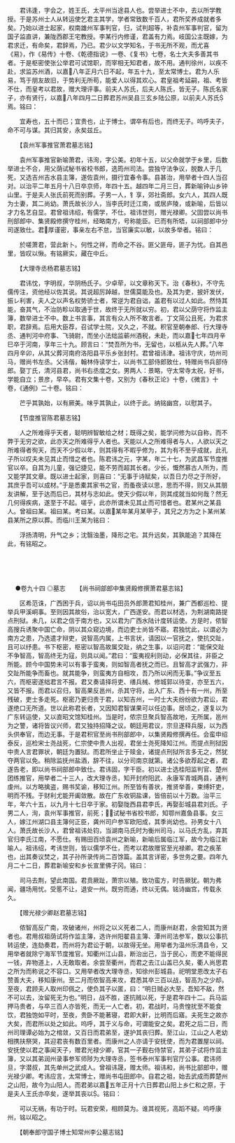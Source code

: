 <!-- { "loadSidebar": true } -->
　　君讳逢，字会之，姓王氏，太平州当途县人也。尝举进士不中，去以所学教授。于是苏州士人从转运使乞君主其学，学者常致数千百人，君所奖养成就者多矣。乃始以进士起家，权南雄州军事判官，归，试判超等，补袁州军事判官，留为国子监直讲，兼陇西郡王宅教授。李某行内修谨，君盖有力焉。岐国公主既嫁，为君求迁，有命矣，君辞焉，乃已。君少以文学知名，于书无所不观，而尤喜《易》，作《易传》十卷、《乾德指说》一卷、《复书》七卷，名士大夫多善其书者。于是枢密使张公举君可试馆职，而宰相无知君者，故不用。通判徐州，以疾不赴，求监苏州酒，以嘉八年正月六日不起，年五十九，至太常博士。君为人乐易，笃于朋友故旧，于势利无所苟，能爱人以得其欢心。君皇祖考延嗣，祖、考皆不仕，而皇考以君故，赠大理评事。前夫人苏氏，后夫人陈氏，皆无子。陈氏名家子，亦有贤行，以嘉八年四月二日葬君苏州吴县三玄乡陆公原，以前夫人苏氏焉。铭曰：

　　宜寿也，五十而已；宜贵也，止于博士。谓卒有后也，而终无子。呜呼夫子，命不可与谋。其归其安，永矣兹丘。

　　【袁州军事推官萧君墓志铭】

　　袁州军事推官新喻萧君，讳洵，字公美。初年十五，以父命就学于乡里，后数举进士不合，用父荫试秘书省校书郎，选筠州司法。尝独守法争议，脱数人于几死，又选吉州吉水县主簿，遂佐袁州，摄行宜春令事。县甚治，用举者十四人当召对。以治平二年五月十八日卒京师，年四十五。越四年二月三日，葬新喻钟山乡钟山里。于是夫人张氏前死而别葬。子男一人，钅享，郊社斋郎。女六人，其四人既为士妻，其二尚幼。萧氏故长沙人，当李氏时迁江南，或居庐陵，或新喻，后皆以才力名艺自显。君曾祖讳绍，有儒学，不仕。祖讳世则，赠光禄卿。父固尝以尚书刑部郎中、集贤殿修撰守桂州，经略南方，号称能臣。已而有所牾，以祠部郎中分司遂致仕。君厚谨密，事亲左右不怠，当官廉实以敏，以故多举者。铭曰：

　　於嗟萧君，营此新卜。何性之祥，而命之不谷。匪父匪母，匪子为忧。自其邑里，皆叹以愀。有铭厥实，藏在中丘。

　　【大理寺丞杨君墓志铭】

　　君讳忱，字明叔，华阴杨氏子。少卓荦，以文章称天下。治《春秋》，不守先儒传注，资他经以佐其说。其说超厉踔越，世儒莫能及也。及其为吏，披奸发伏，振レ利害，夫人之以声名权势骄士者，常逆为君自诎，盖君有以过人如此。然恃其能，奋其气，不治防畛以取通于世，故终于无所就以穷。初，君以父荫守将作监主簿，数举进士不中。数上书言事，其言有众人所不敢言者。丁文简公且死，为君求职，君辞焉。后用大臣荐，召试学士院，又久之，不就。积官至朝奉郎、行大理寺丞、通判河中府事、飞骑尉，而坐小法绌监蕲州酒税，未赴，而以嘉七年四月辛巳卒于河南，享年三十九。顾言曰：“焚吾所为书，无留也，以柩从先人葬。”八年四月辛卯，从其父葬河南府洛阳县平乐乡张封村。君曾祖讳津。祖讳守庆，坊州司马，赠尚书左丞。父讳偕，翰林侍读学士，以尚书工部侍郎致仕，特赠尚书兵部侍郎。娶丁氏，清河县君，尚书右丞度之女。男两人：景略，守太常寺太祝，好书，学能自立；景彦，早卒。君有文集十卷，又别为《春秋正论》十卷，《微言》十卷，《通例》二十卷。铭曰：

　　芒乎其孰始，以有厥美。味乎其孰止，以终于此。纳铭幽宫，以慰其子。

　　【节度推官陈君墓志铭】

　　人之所难得乎天者，聪明辨智敏给之材；既得之矣，能学问修为以自称，而不弊于无穷之欲，此亦天之所难得乎人者也。天能以人之所难得者与人，人欲以天之所难得者徇天，而天不少假以年，则其得有不暇乎修为，其为有不至乎成就，此孔子所以叹夫未见其止而惜之者也。陈君讳之元，字某，年二十七，为武昌军节度推官以卒。自其为儿童，强记捷见，能不劳而超其长者。少长，慨然慕古人所为，而又能学其文章。既以进士起家，则喜曰：“无事于诗赋矣，以吾日力尽之于所好，其庶乎吾可以成材。”于是悉橐其家书之官，而蚤夜读以思，思而不得，则又从其朋友讲解，至于达而后已，其材与志如此。使天少假以年，则其成就当如何哉？然无几何得疾病，遂至于不起。嗟乎，此亦所谓未见其止而可惜者也。君某州之某县人。曾祖曰某。祖曰某。考曰某。以嘉某年某月某甲子，其兄之方为之卜某州某县某所之原以葬。而临川王某为铭曰：

　　浮扬清明，升气之乡；沈翳浊墨，降形之宅。其升远矣，其孰能追？其降在此，有铭昭之。 
　

　




　

　
●卷九十四
◎墓志
　　【尚书祠部郎中集贤殿修撰萧君墓志铭】

　　区希范诛，广西困于兵，诏以尚书屯田员外郎萧君知桂州，兼广西都巡检、提举兵甲溪峒事。至则因其故俗，治以宽大，广西遂安。而君以材选，为荆湖南路提点刑狱。未几，以君之信于南方也，又以君为广西水陆计度转运使。方是时，侬智高搜兵诱聚中国亡命，阴以其众窥边境，而边吏士尚皆不寤。君独忧此，以谓必为南方之患，乃选遣才辩吏，说智高内属，上书言状，请因以一官抚之，使抗交趾，且可以纾患。书下枢密，枢密以智高故属交趾，纳之生事，以诏问君：“能保交趾不争智高，智高终无为寇，则具以闻。”君曰：“蛮夷视利则动，必保其往，非臣之所能。顾今中国势未可以有事于蛮夷，则如智高者抚之而已。且智高才武强力，非交趾所能争而畜也。就其能争，则蛮夷方自相攻，吾乃所以闲而无事。”争议至五六，而枢密遂绌君言不报。君又奏请择将吏、缮兵械、修城郭以待变，亦至五六，又皆不报。而君以召归，智高果反邕州，杀其守将，出入广东、西十有一州，所至残破，吏士多走死。枢密乃更归责于君，以知吉州，一时士大夫纷纷欲为君讼，君遂绝口无所道。世以此称君长者，又因知君智谋果可以任边事。居顷之，遂复以为广东转运使，又以直昭文馆知桂州。当是时，侬宗旦聚兵智高故地，无所属，邕州为之警，诸将皆议兴师，君又独持招降之议。朝廷用君议，宗旦遂释兵服，以为西头供奉官，而边无事。于是君积官至尚书刑部郎中，以集贤殿修撰再任。会蛮申绍泰反，巡检宋士尧战死，仁宗使中贵人出视，君坐士尧死降知江州。而提点刑狱因中贵人言君罪状，朝廷为置狱。而君所坐止于赎金，诸提点刑狱所言多无之，然犹夺两官以免。稍除监抚州盐酒，辞不往，以分司南京就第。诸公多欲荐起之者，君遂告老，即以尚书祠部郎中致仕。君讳固，字干臣。初以进士选桂阳监判官、楚州团练推官，用举者二十三人，改大理寺丞，知开封府阳武、永康军青城两县，通判虔州。以方略擒盗，赐书奖谕，移知江州。所至皆有善状，推贤举善，束缚奸吏，明而不残。于财利尤能开阖敛散。故在广东收铜盐课，皆倍前以十万数。治平三年，年六十五，以九月十七日卒于家。初娶陇西县君李氏，再娶彭城县君刘氏。子男二人，洵，袁州军事推官，前死；，试秘书省校书郎，知鄂州嘉鱼县事。女三人，嫁江州湖口县主簿何正臣，龚州司户参军欧阳成，其季尚幼也。孙男女十八人。萧氏故长沙人，君曾祖讳处钧，当湖南马氏时为衡州司马，以马氏方乱，弃其官归李氏江南，不愿仕。有赐田百顷袁州之新喻，新喻后属临江军，故今为临江新喻人。祖讳绍，考讳世则，皆以儒学不仕，而考以君故赠官至光禄卿。君之疾革也，出其奏议焚之，其子孙所录传尚二百馀篇。盖其言详密，多世务之要。四年九月二十二日，葬君新喻安和乡长宣里佛子冈。铭曰：

　　司马去荆，望此南国。君贲厥趾，萧宗以殖。致功蛮方，时告厥犹。朝为弗闻，疆场用忧。受慝不让，退安一州。既穷而通，终以无偶。铭诗幽宫，传载永久。

　　【赠光禄少卿赵君墓志铭】

　　侬智高反广南，攻破诸州，州将之以义死者二人，而康州赵君，余尝知其为贤者也。君用叔祖荫试将作监主簿，选许州阳翟县主簿、潭州司法参军，数以公事抗转运使，连劾奏君，而州将为君讼于朝，以故得无坐。用举者为温州乐清县令，又用举者就除宁海军节度推官。知衢州江山县，断治出己，当于民心，而吏不能得民一钱，弃物道上，人无敢取者。余尝至衢州，而君之去江山盖已久矣，衢人尚思君之所为而称说之不容口。又用举者改大理寺丞，知徐州彭城县。祀明堂恩改太子右赞善大夫，移知康州。至二月而侬智高来攻，君悉其卒三百以战，智高为之少却。至夜，君顾夫人取州印佩之，使负其子以匿，曰：“明日贼必大至，吾知不敌，然不可以去，汝留死无为也。”明日，战不胜，遂抗贼以死，于是君年四十二。兵马监押马贵者，与卒三百人亦皆死，而无一人亡者。初，君战时，马贵惶扰至不能食饮，君独饱如平时，至夜，贵卧不能著寝，君即大鼾，比明而后寤。夫死生之故亦大矣，而君所以处之如此。呜呼，其于义与命，可谓能安之矣。君死之后二日，而州司理谭必始为之棺敛，又百日而君弟至，遂护其丧归葬。至江山，江山之人老幼相携扶祭哭，其迎君丧有数百里者。而康州之人亦请于安抚使，而为君置屋以祠。安抚使以君之事闻天子，赠君光禄少卿，官其一子觐右侍禁官，其弟子试将作监主簿，又以其弟润州录事参军师陟为大理寺丞，签书泰州军事判官厅公事。君讳师旦，字潜叔，其先单州之武成人。曾祖讳晟，赠太师。祖讳和，尚书比部郎中，赠光禄少卿。考讳应言，太常博士，赠尚书屯田郎中。自君之祖，始去武成而葬楚州之山阳，故今为山阳人。而君弟以嘉五年正月十六日葬君山阳上乡仁和之原，于是夫人王氏亦卒矣，遂举其丧以。铭曰：

　　可以无祸，有功于时。玩君安荣，相顾莫为。谁其视死，高蹈不疑。呜呼康州，铭以昭之。

　　【朝奉郎守国子博士知常州李公墓志铭】


